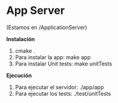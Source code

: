 App Server
==========

(Estamos en /ApplicationServer)

**Instalación**
1. cmake .
2. Para instalar la app: make app
3. Para instalar Unit tests: make unitTests

**Ejecución**

1. Para ejecutar el servidor: ./app/app
2. Para ejecutar los tests: ./test/unitTests





